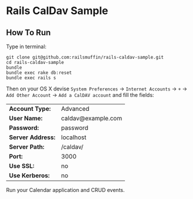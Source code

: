 # Rails CalDav Sample

## How To Run

Type in terminal:

```
git clone git@github.com:railsmuffin/rails-caldav-sample.git
cd rails-caldav-sample
bundle
bundle exec rake db:reset
bundle exec rails s
```

Then on your OS X devise
`System Preferences` -> `Internet Accounts` -> `+` -> `Add Other Account` -> `Add a CalDAV account`
and fill the fields:

<table>
  <tbody>
    <tr>
      <td><b>Account Type:</td>
      <td>Advanced</td>
    <tr>
    <tr>
      <td><b>User Name:</td>
      <td>caldav@example.com</td>
    <tr>
    <tr>
      <td><b>Password:</td>
      <td>password</td>
    <tr>
    <tr>
      <td><b>Server Address:</td>
      <td>localhost</td>
    <tr>
    <tr>
      <td><b>Server Path:</td>
      <td>/caldav/</td>
    <tr>
    <tr>
      <td><b>Port:</td>
      <td>3000</td>
    <tr>
    <tr>
      <td><b>Use SSL:</td>
      <td>no</td>
    <tr>
    <tr>
      <td><b>Use Kerberos:</td>
      <td>no</td>
    <tr>
  </tbody>
</table>

Run your Calendar application and CRUD events.
